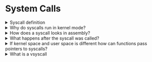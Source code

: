 # System Calls

<details>
<summary>Syscall definition</summary>
A service offered by the kernel, resembles a function call.
</details>

<details>
<summary>Why do syscalls run in kernel mode?</summary>

Syscalls by definition are services offered by the kernel. They run in kernel mode to retrieve data to user mode in a safe manner.
</details>

<details>
<summary>How does a syscall looks in assembly?</summary>

A syscall looks similar to a function call. It passes arguments and calls an interrupt handler (modern systems even have a syscall cpu instruction). 
</details>

<details>
<summary>What happens after the syscall was called?</summary>

* The syscall interrupt handler is trigged

* A kernel mode switch occurs - cpu switches to kernel stack and the usermode stack is copied to the kernel stack.

* The syscall is identified by an index given with the syscall used in the syscall table. the request system call is executed with the given parameters.

* user registers are restored an execution switch back to user and the user execution continues from the point it left.
</details>

<details>
<summary>If kernel space and user space is different how can functions pass pointers to syscalls?</summary>

The kernel has a set of macros used to translate usermode pointers to their address in kernel mode. 
</details>

<details>
<summary>What is a vsyscall</summary>

vsyscall is an optimization to a syscall that can be used some of the time. Calling a system call is quite a process (switching to kernel mode). Some system calls are very simple like gettimeofday for example. Using vsyscall the usermode can access a VDSO (virtual dynamic shared object) page that is updated by the kernel accordingly thus the syscall is avoided.
</details>
